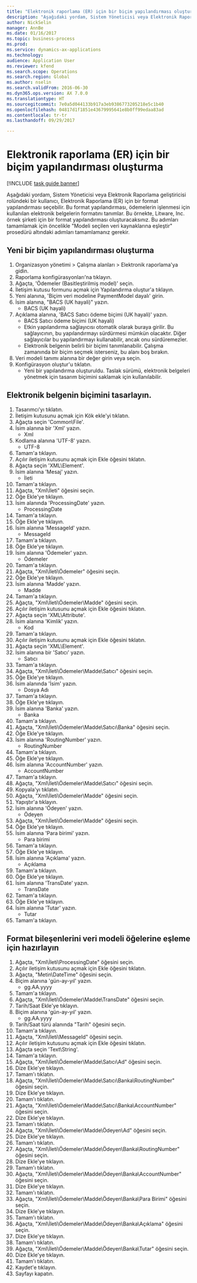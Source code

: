 ```yaml
--- 
title: "Elektronik raporlama (ER) için bir biçim yapılandırması oluşturma"
description: "Aşağıdaki yordam, Sistem Yöneticisi veya Elektronik Raporlama geliştiricisi rolündeki bir kullanıcı, Elektronik Raporlama (ER) için bir format yapılandırması seçebilir."
author: NickSelin
manager: AnnBe
ms.date: 01/16/2017
ms.topic: business-process
ms.prod: 
ms.service: dynamics-ax-applications
ms.technology: 
audience: Application User
ms.reviewer: kfend
ms.search.scope: Operations
ms.search.region: Global
ms.author: nselin
ms.search.validFrom: 2016-06-30
ms.dyn365.ops.version: AX 7.0.0
ms.translationtype: HT
ms.sourcegitcommit: 7e0a5d044133b917a3eb9386773205218e5c1b40
ms.openlocfilehash: 04817d1f1851e43679995641e8b0ff99edaa83ad
ms.contentlocale: tr-tr
ms.lasthandoff: 09/29/2017

---
```

# <a name="create-a-format-configuration-for-electronic-reporting-er"></a>Elektronik raporlama (ER) için bir biçim yapılandırması oluşturma

[!INCLUDE [task guide banner](../../includes/task-guide-banner.md)]

Aşağıdaki yordam, Sistem Yöneticisi veya Elektronik Raporlama geliştiricisi rolündeki bir kullanıcı, Elektronik Raporlama (ER) için bir format yapılandırması seçebilir. Bu format yapılandırması, ödemelerin işlenmesi için kullanılan elektronik belgelerin formatını tanımlar. Bu örnekte, Litware, Inc. örnek şirketi için bir format yapılandırması oluşturacaksınız. Bu adımları tamamlamak için öncelikle "Modeli seçilen veri kaynaklarına eşleştir" prosedürü altındaki adımları tamamlamanız gerekir.


## <a name="create-a-new-format-configuration"></a>Yeni bir biçim yapılandırması oluşturma
1. Organizasyon yönetimi > Çalışma alanları > Elektronik raporlama'ya gidin.
2. Raporlama konfigürasyonları'na tıklayın.
3. Ağaçta, 'Ödemeler (Basitleştirilmiş model)' seçin.
4. İletişim kutusu formunu açmak için Yapılandırma oluştur'a tıklayın.
5. Yeni alanına, 'Biçim veri modeline PaymentModel dayalı' girin.
6. İsim alanına, "BACS (UK hayali)" yazın.
    * BACS (UK hayali)  
7. Açıklama alanına, 'BACS Satıcı ödeme biçimi (UK hayali)' yazın.
    * BACS Satıcı ödeme biçimi (UK hayali)  
    * Etkin yapılandırma sağlayıcısı otomatik olarak buraya girilir. Bu sağlayıcının, bu yapılandırmayı sürdürmesi mümkün olacaktır. Diğer sağlayıcılar bu yapılandırmayı kullanabilir, ancak onu sürdüremezler.  
    * Elektronik belgenin belirli bir biçimi tanımlanabilir. Çalışma zamanında bir biçim seçmek isterseniz, bu alanı boş bırakın.  
8. Veri modeli tanımı alanına bir değer girin veya seçin.
9. Konfigürasyon oluştur'u tıklatın.
    * Yeni bir yapılandırma oluşturuldu. Taslak sürümü, elektronik belgeleri yönetmek için tasarım biçimini saklamak için kullanılabilir.  

## <a name="design-format-of-electronic-document"></a>Elektronik belgenin biçimini tasarlayın.
1. Tasarımcı'yı tıklatın.
2. İletişim kutusunu açmak için Kök ekle'yi tıklatın.
3. Ağaçta seçin 'Common\File'.
4. İsim alanına bir 'Xml' yazın.
    * Xml  
5. Kodlama alanına 'UTF-8' yazın.
    * UTF-8  
6. Tamam'a tıklayın.
7. Açılır iletişim kutusunu açmak için Ekle öğesini tıklatın.
8. Ağaçta seçin 'XML\Element'.
9. İsim alanına 'Mesaj' yazın.
    * İleti  
10. Tamam'a tıklayın.
11. Ağaçta, "Xml\İleti" öğesini seçin.
12. Öğe Ekle'ye tıklayın.
13. İsim alanında 'ProcessingDate' yazın.
    * ProcessingDate  
14. Tamam'a tıklayın.
15. Öğe Ekle'ye tıklayın.
16. İsim alanına 'MessageId' yazın.
    * MessageId  
17. Tamam'a tıklayın.
18. Öğe Ekle'ye tıklayın.
19. İsim alanına 'Ödemeler' yazın.
    * Ödemeler  
20. Tamam'a tıklayın.
21. Ağaçta, "Xml\İleti\Ödemeler" öğesini seçin.
22. Öğe Ekle'ye tıklayın.
23. İsim alanına 'Madde' yazın.
    * Madde  
24. Tamam'a tıklayın.
25. Ağaçta, "Xml\İleti\Ödemeler\Madde" öğesini seçin.
26. Açılır iletişim kutusunu açmak için Ekle öğesini tıklatın.
27. Ağaçta seçin 'XML\Attribute'.
28. İsim alanına 'Kimlik' yazın.
    * Kod  
29. Tamam'a tıklayın.
30. Açılır iletişim kutusunu açmak için Ekle öğesini tıklatın.
31. Ağaçta seçin 'XML\Element'.
32. İsim alanına bir 'Satıcı' yazın.
    * Satıcı  
33. Tamam'a tıklayın.
34. Ağaçta, "Xml\İleti\Ödemeler\Madde\Satıcı" öğesini seçin.
35. Öğe Ekle'ye tıklayın.
36. İsim alanında 'İsim' yazın.
    * Dosya Adı  
37. Tamam'a tıklayın.
38. Öğe Ekle'ye tıklayın.
39. İsim alanına 'Banka' yazın.
    * Banka  
40. Tamam'a tıklayın.
41. Ağaçta, "Xml\İleti\Ödemeler\Madde\Satıcı\Banka" öğesini seçin.
42. Öğe Ekle'ye tıklayın.
43. İsim alanına 'RoutingNumber' yazın.
    * RoutingNumber  
44. Tamam'a tıklayın.
45. Öğe Ekle'ye tıklayın.
46. İsim alanına 'AccountNumber' yazın.
    * AccountNumber  
47. Tamam'a tıklayın.
48. Ağaçta, "Xml\İleti\Ödemeler\Madde\Satıcı" öğesini seçin.
49. Kopyala'yı tıklatın.
50. Ağaçta, "Xml\İleti\Ödemeler\Madde" öğesini seçin.
51. Yapıştır'a tıklayın.
52. İsim alanına 'Ödeyen' yazın.
    * Ödeyen  
53. Ağaçta, "Xml\İleti\Ödemeler\Madde" öğesini seçin.
54. Öğe Ekle'ye tıklayın.
55. İsim alanına 'Para birimi' yazın.
    * Para birimi  
56. Tamam'a tıklayın.
57. Öğe Ekle'ye tıklayın.
58. İsim alanına 'Açıklama' yazın.
    * Açıklama  
59. Tamam'a tıklayın.
60. Öğe Ekle'ye tıklayın.
61. İsim alanına 'TransDate' yazın.
    * TransDate  
62. Tamam'a tıklayın.
63. Öğe Ekle'ye tıklayın.
64. İsim alanına 'Tutar' yazın.
    * Tutar  
65. Tamam'a tıklayın.

## <a name="prepare-format-components-for-mapping-to-data-model-elements"></a>Format bileşenlerini veri modeli öğelerine eşleme için hazırlayın
1. Ağaçta, "Xml\İleti\ProcessingDate" öğesini seçin.
2. Açılır iletişim kutusunu açmak için Ekle öğesini tıklatın.
3. Ağaçta, "Metin\DateTime" öğesini seçin.
4. Biçim alanına 'gün-ay-yıl' yazın.
    * gg.AA.yyyy  
5. Tamam'a tıklayın.
6. Ağaçta, "Xml\İleti\Ödemeler\Madde\TransDate" öğesini seçin.
7. Tarih/Saat Ekle'ye tıklayın.
8. Biçim alanına 'gün-ay-yıl' yazın.
    * gg.AA.yyyy  
9. Tarih/Saat türü alanında "Tarih" öğesini seçin.
10. Tamam'a tıklayın.
11. Ağaçta, "Xml\İleti\MessageId" öğesini seçin.
12. Açılır iletişim kutusunu açmak için Ekle öğesini tıklatın.
13. Ağaçta seçin 'Text\String'.
14. Tamam'a tıklayın.
15. Ağaçta, "Xml\İleti\Ödemeler\Madde\Satıcı\Ad" öğesini seçin.
16. Dize Ekle'ye tıklayın.
17. Tamam'ı tıklatın.
18. Ağaçta, "Xml\İleti\Ödemeler\Madde\Satıcı\Banka\RoutingNumber" öğesini seçin.
19. Dize Ekle'ye tıklayın.
20. Tamam'ı tıklatın.
21. Ağaçta, "Xml\İleti\Ödemeler\Madde\Satıcı\Banka\AccountNumber" öğesini seçin.
22. Dize Ekle'ye tıklayın.
23. Tamam'ı tıklatın.
24. Ağaçta, "Xml\İleti\Ödemeler\Madde\Ödeyen\Ad" öğesini seçin.
25. Dize Ekle'ye tıklayın.
26. Tamam'ı tıklatın.
27. Ağaçta, "Xml\İleti\Ödemeler\Madde\Ödeyen\Banka\RoutingNumber" öğesini seçin.
28. Dize Ekle'ye tıklayın.
29. Tamam'ı tıklatın.
30. Ağaçta, "Xml\İleti\Ödemeler\Madde\Ödeyen\Banka\AccountNumber" öğesini seçin.
31. Dize Ekle'ye tıklayın.
32. Tamam'ı tıklatın.
33. Ağaçta, "Xml\İleti\Ödemeler\Madde\Ödeyen\Banka\Para Birimi" öğesini seçin.
34. Dize Ekle'ye tıklayın.
35. Tamam'ı tıklatın.
36. Ağaçta, "Xml\İleti\Ödemeler\Madde\Ödeyen\Banka\Açıklama" öğesini seçin.
37. Dize Ekle'ye tıklayın.
38. Tamam'ı tıklatın.
39. Ağaçta, "Xml\İleti\Ödemeler\Madde\Ödeyen\Banka\Tutar" öğesini seçin.
40. Dize Ekle'ye tıklayın.
41. Tamam'ı tıklatın.
42. Kaydet'e tıklayın.
43. Sayfayı kapatın.



